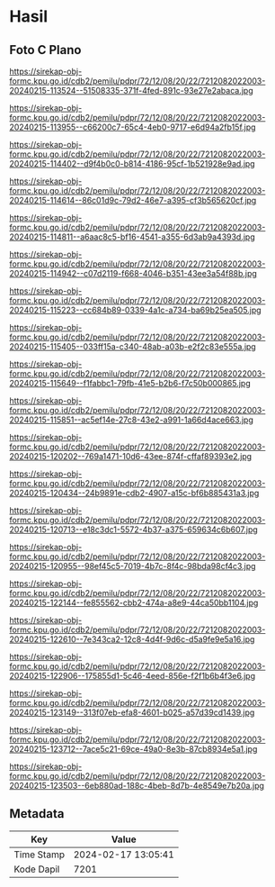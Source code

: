 # Hasil

## Foto C Plano

https://sirekap-obj-formc.kpu.go.id/cdb2/pemilu/pdpr/72/12/08/20/22/7212082022003-20240215-113524--51508335-371f-4fed-891c-93e27e2abaca.jpg

https://sirekap-obj-formc.kpu.go.id/cdb2/pemilu/pdpr/72/12/08/20/22/7212082022003-20240215-113955--c66200c7-65c4-4eb0-9717-e6d94a2fb15f.jpg

https://sirekap-obj-formc.kpu.go.id/cdb2/pemilu/pdpr/72/12/08/20/22/7212082022003-20240215-114402--d9f4b0c0-b814-4186-95cf-1b521928e9ad.jpg

https://sirekap-obj-formc.kpu.go.id/cdb2/pemilu/pdpr/72/12/08/20/22/7212082022003-20240215-114614--86c01d9c-79d2-46e7-a395-cf3b565620cf.jpg

https://sirekap-obj-formc.kpu.go.id/cdb2/pemilu/pdpr/72/12/08/20/22/7212082022003-20240215-114811--a6aac8c5-bf16-4541-a355-6d3ab9a4393d.jpg

https://sirekap-obj-formc.kpu.go.id/cdb2/pemilu/pdpr/72/12/08/20/22/7212082022003-20240215-114942--c07d2119-f668-4046-b351-43ee3a54f88b.jpg

https://sirekap-obj-formc.kpu.go.id/cdb2/pemilu/pdpr/72/12/08/20/22/7212082022003-20240215-115223--cc684b89-0339-4a1c-a734-ba69b25ea505.jpg

https://sirekap-obj-formc.kpu.go.id/cdb2/pemilu/pdpr/72/12/08/20/22/7212082022003-20240215-115405--033ff15a-c340-48ab-a03b-e2f2c83e555a.jpg

https://sirekap-obj-formc.kpu.go.id/cdb2/pemilu/pdpr/72/12/08/20/22/7212082022003-20240215-115649--f1fabbc1-79fb-41e5-b2b6-f7c50b000865.jpg

https://sirekap-obj-formc.kpu.go.id/cdb2/pemilu/pdpr/72/12/08/20/22/7212082022003-20240215-115851--ac5ef14e-27c8-43e2-a991-1a66d4ace663.jpg

https://sirekap-obj-formc.kpu.go.id/cdb2/pemilu/pdpr/72/12/08/20/22/7212082022003-20240215-120202--769a1471-10d6-43ee-874f-cffaf89393e2.jpg

https://sirekap-obj-formc.kpu.go.id/cdb2/pemilu/pdpr/72/12/08/20/22/7212082022003-20240215-120434--24b9891e-cdb2-4907-a15c-bf6b885431a3.jpg

https://sirekap-obj-formc.kpu.go.id/cdb2/pemilu/pdpr/72/12/08/20/22/7212082022003-20240215-120713--e18c3dc1-5572-4b37-a375-659634c6b607.jpg

https://sirekap-obj-formc.kpu.go.id/cdb2/pemilu/pdpr/72/12/08/20/22/7212082022003-20240215-120955--98ef45c5-7019-4b7c-8f4c-98bda98cf4c3.jpg

https://sirekap-obj-formc.kpu.go.id/cdb2/pemilu/pdpr/72/12/08/20/22/7212082022003-20240215-122144--fe855562-cbb2-474a-a8e9-44ca50bb1104.jpg

https://sirekap-obj-formc.kpu.go.id/cdb2/pemilu/pdpr/72/12/08/20/22/7212082022003-20240215-122610--7e343ca2-12c8-4d4f-9d6c-d5a9fe9e5a16.jpg

https://sirekap-obj-formc.kpu.go.id/cdb2/pemilu/pdpr/72/12/08/20/22/7212082022003-20240215-122906--175855d1-5c46-4eed-856e-f2f1b6b4f3e6.jpg

https://sirekap-obj-formc.kpu.go.id/cdb2/pemilu/pdpr/72/12/08/20/22/7212082022003-20240215-123149--313f07eb-efa8-4601-b025-a57d39cd1439.jpg

https://sirekap-obj-formc.kpu.go.id/cdb2/pemilu/pdpr/72/12/08/20/22/7212082022003-20240215-123712--7ace5c21-69ce-49a0-8e3b-87cb8934e5a1.jpg

https://sirekap-obj-formc.kpu.go.id/cdb2/pemilu/pdpr/72/12/08/20/22/7212082022003-20240215-123503--6eb880ad-188c-4beb-8d7b-4e8549e7b20a.jpg


## Metadata

| Key        | Value               |
| ---------- | ------------------- |
| Time Stamp | 2024-02-17 13:05:41 |
| Kode Dapil | 7201                |



